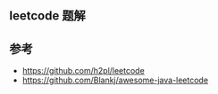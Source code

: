 leetcode 题解
------------

## 参考

- https://github.com/h2pl/leetcode
- https://github.com/Blankj/awesome-java-leetcode